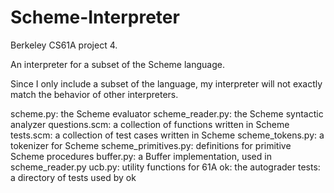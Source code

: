 # Scheme-Interpreter
Berkeley CS61A project 4. 

An interpreter for a subset of the Scheme language. 

Since I only include a subset of the language, my interpreter will not exactly match the behavior of other interpreters.

scheme.py: the Scheme evaluator
scheme_reader.py: the Scheme syntactic analyzer
questions.scm: a collection of functions written in Scheme
tests.scm: a collection of test cases written in Scheme
scheme_tokens.py: a tokenizer for Scheme
scheme_primitives.py: definitions for primitive Scheme procedures
buffer.py: a Buffer implementation, used in scheme_reader.py
ucb.py: utility functions for 61A
ok: the autograder
tests: a directory of tests used by ok
